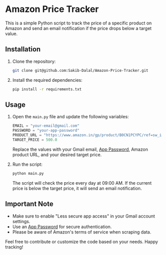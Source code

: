 # Amazon Price Tracker

This is a simple Python script to track the price of a specific product on Amazon and send an email notification if the price drops below a target value.

## Installation

1. Clone the repository:

    ```bash
    git clone git@github.com:Sakib-Dalal/Amazon-Price-Tracker.git
    ```

2. Install the required dependencies:

    ```bash
    pip install -r requirements.txt
    ```

## Usage

1. Open the `main.py` file and update the following variables:

   ```python
   EMAIL = "your-email@gmail.com"
   PASSWORD = "your-app-password"
   PRODUCT_URL = "https://www.amazon.in/gp/product/B0CN1PCYPC/ref=sw_img_1?smid=A11SUS3X5513OU&psc=1"
   TARGET_PRICE = 500.0
   ```

   Replace the values with your Gmail email, [App Password](https://myaccount.google.com/apppasswords), Amazon product URL, and your desired target price.

2. Run the script:

    ```bash
    python main.py
    ```

   The script will check the price every day at 09:00 AM. If the current price is below the target price, it will send an email notification.

## Important Note

- Make sure to enable "Less secure app access" in your Gmail account settings.
- Use an [App Password](https://myaccount.google.com/apppasswords) for secure authentication.
- Please be aware of Amazon's terms of service when scraping data.

Feel free to contribute or customize the code based on your needs. Happy tracking!
